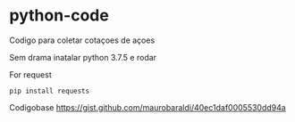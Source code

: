 # python-code

Codigo para coletar cotaçoes de açoes

Sem drama inatalar python 3.7.5 e rodar

For request

    pip install requests



Codigobase https://gist.github.com/maurobaraldi/40ec1daf0005530dd94a